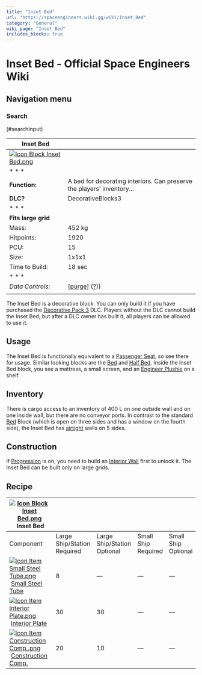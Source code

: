 ```yaml
---
title: "Inset Bed"
url: "https://spaceengineers.wiki.gg/wiki/Inset_Bed"
category: "General"
wiki_page: "Inset Bed"
includes_blocks: true
---
```


# Inset Bed - Official Space Engineers Wiki

## Navigation menu

### Search

(#searchInput)

| Inset Bed |     |
| --- | --- |
| [![Icon Block Inset Bed.png](https://spaceengineers.wiki.gg/images/Icon_Block_Inset_Bed.png?529464)](https://spaceengineers.wiki.gg/wiki/File:Icon_Block_Inset_Bed.png) |     |
| * * * |     |
| **Function:** | A bed for decorating interiors. Can preserve the players' inventory... |
| **DLC?** | DecorativeBlocks3 |
| * * * |     |
| **Fits large grid** |     |
| Mass: | 452 kg |
| Hitpoints: | 1920 |
| PCU: | 15  |
| Size: | 1x1x1 |
| Time to Build: | 18 sec |
| * * * |     |
| _Data Controls:_ | \[[purge](https://spaceengineers.wiki.gg/wiki/Inset_Bed?action=purge)\] ([?](https://spaceengineers.wiki.gg/wiki/Template:Info_Block))) |
|     |     |

The Inset Bed is a decorative block. You can only build it if you have purchased the [Decorative Pack 3](https://spaceengineers.wiki.gg/wiki/Decorative_Pack_3 "Decorative Pack 3") DLC. Players without the DLC cannot build the Inset Bed, but after a DLC owner has built it, all players can be allowed to use it.

## Usage

The Inset Bed is functionally equivalent to a [Passenger Seat](https://spaceengineers.wiki.gg/wiki/Passenger_Seat "Passenger Seat"), so see there for usage. Similar looking blocks are the [Bed](https://spaceengineers.wiki.gg/wiki/Bed "Bed") and [Half Bed](https://spaceengineers.wiki.gg/wiki/Half_Bed "Half Bed"). Inside the Inset Bed block, you see a mattress, a small screen, and an [Engineer Plushie](https://spaceengineers.wiki.gg/wiki/Engineer_Plushie "Engineer Plushie") on a shelf.

## Inventory

There is cargo access to an inventory of 400 L on one outside wall and on one inside wall, but there are no conveyor ports. In contrast to the standard [Bed](https://spaceengineers.wiki.gg/wiki/Bed "Bed") Block (which is open on three sides and has a window on the fourth side), the Inset Bed has [airtight](https://spaceengineers.wiki.gg/wiki/Airtightness "Airtightness") walls on 5 sides.

## Construction

If [Progression](https://spaceengineers.wiki.gg/wiki/Progression "Progression") is on, you need to build an [Interior Wall](https://spaceengineers.wiki.gg/wiki/Interior_Wall "Interior Wall") first to unlock it. The Inset Bed can be built only on large grids.

## Recipe

| [![Icon Block Inset Bed.png](https://spaceengineers.wiki.gg/images/thumb/Icon_Block_Inset_Bed.png/21px-Icon_Block_Inset_Bed.png?529464)](https://spaceengineers.wiki.gg/wiki/Inset_Bed "Inset Bed") Inset Bed |     |     |     |     |
| --- | --- | --- | --- | --- |
| Component | Large Ship/Station  <br>Required | Large Ship/Station  <br>Optional | Small Ship  <br>Required | Small Ship  <br>Optional |
| [![Icon Item Small Steel Tube.png](https://spaceengineers.wiki.gg/images/thumb/Icon_Item_Small_Steel_Tube.png/21px-Icon_Item_Small_Steel_Tube.png?4fe418)](https://spaceengineers.wiki.gg/wiki/Small_Steel_Tube "Small Steel Tube") [Small Steel Tube](https://spaceengineers.wiki.gg/wiki/Small_Steel_Tube "Small Steel Tube") | 8   | —   | —   | —   |
| [![Icon Item Interior Plate.png](https://spaceengineers.wiki.gg/images/thumb/Icon_Item_Interior_Plate.png/21px-Icon_Item_Interior_Plate.png?d80f8e)](https://spaceengineers.wiki.gg/wiki/Interior_Plate "Interior Plate") [Interior Plate](https://spaceengineers.wiki.gg/wiki/Interior_Plate "Interior Plate") | 30  | 30  | —   | —   |
| [![Icon Item Construction Comp..png](https://spaceengineers.wiki.gg/images/thumb/Icon_Item_Construction_Comp..png/21px-Icon_Item_Construction_Comp..png?cdc26f)](https://spaceengineers.wiki.gg/wiki/Construction_Comp. "Construction Comp.") [Construction Comp.](https://spaceengineers.wiki.gg/wiki/Construction_Comp. "Construction Comp.") | 20  | 10  | —   | —   |